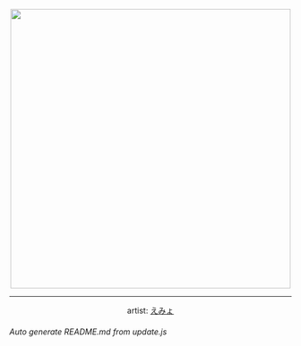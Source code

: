 
<p align="center">
  <img width="500" src="https://nekos.best/api/v2/neko/0484.png">
  <hr/>
  <center>
    artist: <a href="https://twitter.com/emyo27/status/1450060223071223816">えみょ</a>
  </center>
</p>


###### Auto generate README.md from update.js

